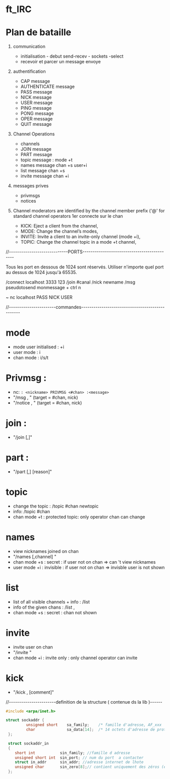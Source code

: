 # ft_IRC

# Plan de bataille 

1. communication
	- initialisation - debut send-recev - sockets -select
	- recevoir et parcer un message envoye


2. authentification 
	- CAP message
	- AUTHENTICATE message
	- PASS message
	- NICK message
	- USER message
	- PING message
	- PONG message
	- OPER message
	- QUIT message


3. Channel Operations
	- channels 
	- JOIN message
	- PART message
	- topic message : mode +t
	- names message chan +s  user+i
	- list message chan +s
	- invite message chan +i


4. messages prives
	- privmsgs
	- notices


5. Channel moderators are identified by the channel member prefix ('@' for standard channel operators
1er connecte sur le chan
	- KICK: Eject a client from the channel,
	- MODE: Change the channel’s modes,
	- INVITE: Invite a client to an invite-only channel (mode +i),
	- TOPIC: Change the channel topic in a mode +t channel,  

	
//-----------------------------PORTS--------------------------------------------

Tous les port en dessous de 1024 sont réservés.
Utiliser n'importe quel port au dessus de 1024 jusqu'à 65535.

/connect localhost 3333 123
/join #canal
/nick newname
/msg pseudotosend monmessage + ctrl n

~ nc localhost <port>
PASS <pass>
NICK <nick>
USER <nick> <user> <user> <user>


//-----------------------commandes------------------------------------------------
# mode
- mode user initialised : +i 
- user mode : i
- chan mode : i/s/t

# Privmsg :
- nc: ```: <nickname> PRIVMSG <#chan> :<message>```
- "/msg <target>,<target> <texte>" (target = #chan, nick)
- "/notice <target>,<target> <texte>" (target = #chan, nick)

# join :
- "/join <chan>[,<chan>]"

# part :
- "/part <chan>[,<chan>] [reason]"

# topic
- change the topic : /topic #chan newtopic
- info: /topic #chan
- chan mode +t : protected topic: only operator chan can change

# names
- view nicknames joined on chan
- "/names <channel>[,channel] "
- chan mode +s : secret : if user not on chan => can 't view nicknames
- user mode +i : invisible : if user not on chan => invisble user is not shown

# list
- list of all visible channels  + info : /list
- info of the given chans : /list <chan>,<chan>
- chan mode +s : secret : chan not shown

# invite
- invite user on chan
- "/invite <nickname><channel>"
- chan mode +i : invite only : only channel operator can invite

# kick
- "/kick <chan> <user>,<user> [comment]"


//-----------------------definition de la structure ( contenue ds la lib )------
```c
#include <arpa/inet.h>

struct sockaddr {
         unsigned short    sa_family;    /* famille d'adresse, AF_xxx        */
         char              sa_data[14];  /* 14 octets d'adresse de protocole */
 };

 struct sockaddr_in
 {
 	short int			sin_family; //famille d adresse
 	unsigned short int	sin_port; // num du port  a contacter
 	struct in_addr		sin_addr; //adresse internet de lhote
 	unsigned char		sin_zero[8];// contient uniquement des zéros (étant donné que l'adresse IP et le port occupent 6 octets, les 8 octets restants doivent être à zéro)
 };